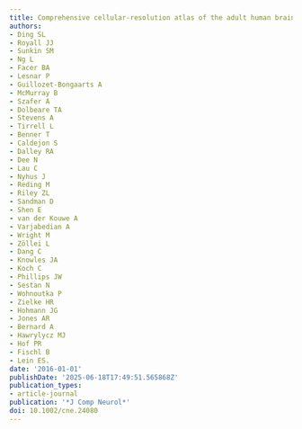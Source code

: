 ```yaml
---
title: Comprehensive cellular-resolution atlas of the adult human brain
authors:
- Ding SL
- Royall JJ
- Sunkin SM
- Ng L
- Facer BA
- Lesnar P
- Guillozet-Bongaarts A
- McMurray B
- Szafer A
- Dolbeare TA
- Stevens A
- Tirrell L
- Benner T
- Caldejon S
- Dalley RA
- Dee N
- Lau C
- Nyhus J
- Reding M
- Riley ZL
- Sandman D
- Shen E
- van der Kouwe A
- Varjabedian A
- Wright M
- Zöllei L
- Dang C
- Knowles JA
- Koch C
- Phillips JW
- Sestan N
- Wohnoutka P
- Zielke HR
- Hohmann JG
- Jones AR
- Bernard A
- Hawrylycz MJ
- Hof PR
- Fischl B
- Lein ES.
date: '2016-01-01'
publishDate: '2025-06-18T17:49:51.565868Z'
publication_types:
- article-journal
publication: '*J Comp Neurol*'
doi: 10.1002/cne.24080
---
```

